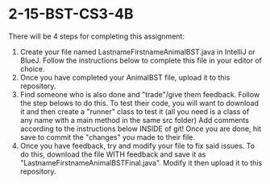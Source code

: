 # 2-15-BST-CS3-4B

There will be 4 steps for completing this assignment:
  1. Create your file named LastnameFirstnameAnimalBST.java in IntelliJ or BlueJ.
          Follow the instructions below to complete this file in your editor of choice.
  2. Once you have completed your AnimalBST file, upload it to this repository. 
  3. Find someone who is also done and "trade"/give them feedback. Follow the step belows to do this. 
          To test their code, you will want to download it and then create a "runner" class to test it (all you need is a class of any name with a main method in the same src folder)
          Add comments according to the instructions below INSIDE of git! Once you are done, hit save to commit the "changes" you made to their file.
  4. Once you have feedback, try and modify your file to fix said issues.
          To do this, download the file WITH feedback and save it as "LastnameFirstnameAnimalBSTFinal.java". Modify it then upload it to this repository.

